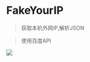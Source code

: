 # FakeYourIP


> 获取本机外网IP,解析JSON

> 使用百度API

<img src="https://github.com/Lollypo/FakeYourIP/blob/master/Screenshot.png"/>
